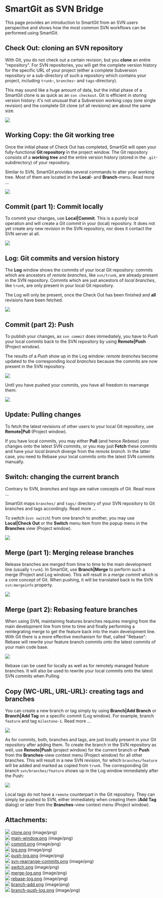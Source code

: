 # SmartGit as SVN Bridge

This page provides an introduction to SmartGit from an SVN users
perspective and shows how the most common SVN workflows can be performed
using SmartGit.

## Check Out: cloning an SVN repository

With Git, you do not check out a certain revision, but you **clone** an
entire "repository". For SVN repositories, you will get the complete
version history for the specific URL of your project (either a complete
Subversion repository or a sub-directory of such a repository which
contains your project, including `trunk`-, `branches`- and
`tags`-directory).

This may sound like a huge amount of data, but the initial phase of a
SmartGit clone is as quick as an `svn checkout`. Git is efficient in
storing version history: it's not unusual that a Subversion working copy
(one single revision) and the complete Git clone (of all revisions) are
about the same size.

![](attachments/10715562/10715580.png)

## Working Copy: the Git working tree

Once the initial phase of Check Out has completed, SmartGit will open
your fully-functional **Git repository** in the project window. The Git
repository consists of a **working tree** and the entire version history
(stored in the `.git`-subdirectory) of your repository.

Similar to SVN, SmartGit provides several commands to alter your working
tree. Most of them are located in the **Local**- and **Branch**-menu.
Read more ...

![](attachments/10715562/10715582.png)

## Commit (part 1): Commit locally

To commit your changes, use **Local|Commit**. This is a purely local
operation and will create a *Git commit* in your (local) repository. It
does not yet create any new revision in the SVN repository, nor does it
contact the SVN server at all.

![](attachments/10715562/10715584.png)

## Log: Git commits and version history

The **Log** window shows the commits of your local Git repository:
commits which are ancestors of *remote branches*, like `svn/trunk`, are
already present in the SVN repository. Commits which are just ancestors
of *local branches*, like `trunk`, are only present in your local Git
repository.

The Log will only be present, once the Check Out has been finished and
**all** revisions have been fetched.

![](attachments/10715562/10715586.png)

## Commit (part 2): Push

To publish your changes, as `svn commit` does immediately, you have to
*Push* your local commits back to the SVN repository by using
**Remote|Push** (Project window).

The results of a *Push* show up in the Log window: *remote branches*
become updated to the corresponding *local branches* because the commits
are now present in the SVN repository.

![](attachments/10715562/10715587.png)

Until you have pushed your commits, you have all freedom to rearrange
them:

![](attachments/10715562/10715588.png)

## Update: Pulling changes

To fetch the latest revisions of other users to your local Git
repository, use **Remote|Pull** (Project window).

If you have local commits, you may either **Pull** (and hence *Rebase*)
your changes onto the latest SVN commits, or you may just **Fetch**
these commits and have your *local branch* diverge from the *remote
branch*. In the latter case, you need to Rebase your local commits onto
the latest SVN commits manually.

## Switch: changing the current branch

Contrary to SVN, *branches* and *tags* are native concepts of Git. Read
more ...

SmartGit maps `branches/` and `tags/` directory of your SVN repository
to Git branches and tags accordingly. Read more ...

To switch (`svn switch`) from one branch to another, you may use
**Local|Check Out** or the **Switch** menu item from the popup menu in
the **Branches** view (Project window).

![](attachments/10715562/10715589.png)

## Merge (part 1): Merging release branches

Release branches are merged from time to time to the main development
line (usually `trunk`). In SmartGit, use **Branch|Merge** to perform
such a merge (Project and Log window). This will result in a *merge
commit* which is a core concept of Git. When pushing, it will be
translated back to the SVN `svn:mergeinfo` property.

![](attachments/10715562/10715590.png)

## Merge (part 2): Rebasing feature branches

When using SVN, maintaining features branches requires merging from the
main development line from time to time and finally performing a
reintegrating merge to get the feature back into the main development
line. With Git there is a more effective mechanism for that, called
"Rebase": Rebase will rewrite your feature branch commits onto the
latest commits of your main code base.

![](attachments/10715562/10715591.png)

Rebase can be used for locally as well as for remotely managed feature
branches. It will also be used to rewrite your local commits onto the
latest SVN commits when Pulling.

## Copy (WC-URL, URL-URL): creating tags and branches

You can create a new branch or tag simply by using **Branch|Add Branch**
or **Branch|Add Tag** on a specific commit (Log window). For example,
branch `feature` and tag `milestone-1`. Read more ...

![](attachments/10715562/10715592.png)

As for commits, both, branches and tags, are just locally present in
your Git repository after adding them. To create the branch in the SVN
repository as well, use **Remote|Push** (project window) for the current
branch or **Push** from the **Branches**-view context menu (Project
window) for all other branches. This will result in a new SVN revision,
for which `branches/feature` will be added and marked as copied from
`trunk`. The corresponding Git branch `svn/branches/feature` shows up in
the Log window immediately after the Push:

![](attachments/10715562/10715593.png)

Local tags do not have a `remote` counterpart in the Git repository.
They can simply be pushed to SVN, either immediately when creating them
(**Add Tag** dialog) or later from the **Branches**-view context menu
(Project window).

<div class="pageSectionHeader">

## Attachments:

</div>

<div class="greybox" data-align="left">

![](images/icons/bullet_blue.gif)
[clone.png](attachments/10715562/10715580.png) (image/png)  
![](images/icons/bullet_blue.gif)
[main-window.png](attachments/10715562/10715582.png) (image/png)  
![](images/icons/bullet_blue.gif)
[commit.png](attachments/10715562/10715584.png) (image/png)  
![](images/icons/bullet_blue.gif)
[log.png](attachments/10715562/10715586.png) (image/png)  
![](images/icons/bullet_blue.gif)
[push-log.png](attachments/10715562/10715587.png) (image/png)  
![](images/icons/bullet_blue.gif)
[svn-rearrange-commits.png](attachments/10715562/10715588.png)
(image/png)  
![](images/icons/bullet_blue.gif)
[switch.png](attachments/10715562/10715589.png) (image/png)  
![](images/icons/bullet_blue.gif)
[merge-log.png](attachments/10715562/10715590.png) (image/png)  
![](images/icons/bullet_blue.gif)
[rebase-log.png](attachments/10715562/10715591.png) (image/png)  
![](images/icons/bullet_blue.gif)
[branch-add.png](attachments/10715562/10715592.png) (image/png)  
![](images/icons/bullet_blue.gif)
[branch-push-log.png](attachments/10715562/10715593.png) (image/png)  

</div>
